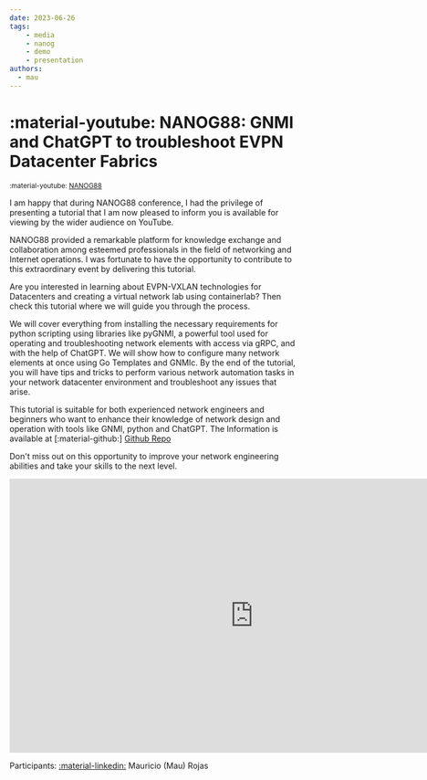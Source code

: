 ```yaml
---
date: 2023-06-26
tags:
    - media
    - nanog
    - demo
    - presentation
authors:
  - mau
---
```


# :material-youtube: NANOG88: GNMI and ChatGPT to troubleshoot EVPN Datacenter Fabrics

<small>:material-youtube: [NANOG88](https://youtu.be/dyY4PUFV2nw)</small>

I am happy that during NANOG88 conference, I had the privilege of presenting a tutorial that I am now pleased to inform you is available for viewing by the wider audience on YouTube.

NANOG88 provided a remarkable platform for knowledge exchange and collaboration among esteemed professionals in the field of networking and Internet operations. I was fortunate to have the opportunity to contribute to this extraordinary event by delivering this tutorial. 

Are you interested in learning about EVPN-VXLAN technologies for Datacenters and creating a virtual network lab using containerlab? Then check this tutorial where we will guide you through the process.

We will cover everything from installing the necessary requirements for python scripting using libraries like pyGNMI, a powerful tool used for operating and troubleshooting network elements with access via gRPC, and with the help of ChatGPT. We will show how to configure many network elements at once using Go Templates and GNMIc. By the end of the tutorial, you will have tips and tricks to perform various network automation tasks in your network datacenter environment and troubleshoot any issues that arise.

This tutorial is suitable for both experienced network engineers and beginners who want to enhance their knowledge of network design and operation with tools like GNMI, python and ChatGPT. The Information is available at [:material-github:] [Github Repo](https://github.com/cloud-native-everything/pygnmi-srl-nanog88)

Don't miss out on this opportunity to improve your network engineering abilities and take your skills to the next level.

<div class="iframe-container">
<iframe width="853" height="480" src="https://www.youtube.com/embed/dyY4PUFV2nw" title="4795 pyGNMI and ChatGPT to troubleshoot EVPN Datacenter Fabrics" frameborder="0" allow="accelerometer; autoplay; clipboard-write; encrypted-media; gyroscope; picture-in-picture; web-share" allowfullscreen></iframe>
</div>



Participants: [:material-linkedin:][pin-linkedin] Mauricio (Mau) Rojas

[pin-linkedin]: https://www.linkedin.com/in/pinrojas/